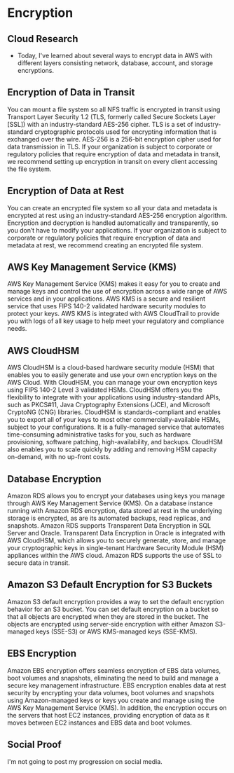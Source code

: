# Encryption

## Cloud Research
- Today, I've learned about several ways to encrypt data in AWS with different layers consisting network, database, account, and storage encryptions.

## __Encryption of Data in Transit__
You can mount a file system so all NFS traffic is encrypted in transit using Transport Layer Security 1.2 (TLS, formerly called Secure Sockets Layer [SSL]) with an industry-standard AES-256 cipher. TLS is a set of industry-standard cryptographic protocols used for encrypting information that is exchanged over the wire. AES-256 is a 256-bit encryption cipher used for data transmission in TLS. If your organization is subject to corporate or regulatory policies that require encryption of data and metadata in transit, we recommend setting up encryption in transit on every client accessing the file system.

## __Encryption of Data at Rest__
You can create an encrypted file system so all your data and metadata is encrypted at rest using an industry-standard AES-256 encryption algorithm. Encryption and decryption is handled automatically and transparently, so you don’t have to modify your applications. If your organization is subject to corporate or regulatory policies that require encryption of data and metadata at rest, we recommend creating an encrypted file system.

## __AWS Key Management Service (KMS)__
AWS Key Management Service (KMS) makes it easy for you to create and manage keys and control the use of encryption across a wide range of AWS services and in your applications. AWS KMS is a secure and resilient service that uses FIPS 140-2 validated hardware security modules to protect your keys. AWS KMS is integrated with AWS CloudTrail to provide you with logs of all key usage to help meet your regulatory and compliance needs.

## __AWS CloudHSM__
AWS CloudHSM is a cloud-based hardware security module (HSM) that enables you to easily generate and use your own encryption keys on the AWS Cloud. With CloudHSM, you can manage your own encryption keys using FIPS 140-2 Level 3 validated HSMs. CloudHSM offers you the flexibility to integrate with your applications using industry-standard APIs, such as PKCS#11, Java Cryptography Extensions (JCE), and Microsoft CryptoNG (CNG) libraries.  CloudHSM is standards-compliant and enables you to export all of your keys to most other commercially-available HSMs, subject to your configurations. It is a fully-managed service that automates time-consuming administrative tasks for you, such as hardware provisioning, software patching, high-availability, and backups. CloudHSM also enables you to scale quickly by adding and removing HSM capacity on-demand, with no up-front costs.

## __Database Encryption__
Amazon RDS allows you to encrypt your databases using keys you manage through AWS Key Management Service (KMS). On a database instance running with Amazon RDS encryption, data stored at rest in the underlying storage is encrypted, as are its automated backups, read replicas, and snapshots. Amazon RDS supports Transparent Data Encryption in SQL Server and Oracle. Transparent Data Encryption in Oracle is integrated with AWS CloudHSM, which allows you to securely generate, store, and manage your cryptographic keys in single-tenant Hardware Security Module (HSM) appliances within the AWS cloud. Amazon RDS supports the use of SSL to secure data in transit.

## __Amazon S3 Default Encryption for S3 Buckets__
Amazon S3 default encryption provides a way to set the default encryption behavior for an S3 bucket. You can set default encryption on a bucket so that all objects are encrypted when they are stored in the bucket. The objects are encrypted using server-side encryption with either Amazon S3-managed keys (SSE-S3) or AWS KMS-managed keys (SSE-KMS).

## __EBS Encryption__
Amazon EBS encryption offers seamless encryption of EBS data volumes, boot volumes and snapshots, eliminating the need to build and manage a secure key management infrastructure. EBS encryption enables data at rest security by encrypting your data volumes, boot volumes and snapshots using Amazon-managed keys or keys you create and manage using the AWS Key Management Service (KMS). In addition, the encryption occurs on the servers that host EC2 instances, providing encryption of data as it moves between EC2 instances and EBS data and boot volumes.


## Social Proof
I'm not going to post my progression on social media.
